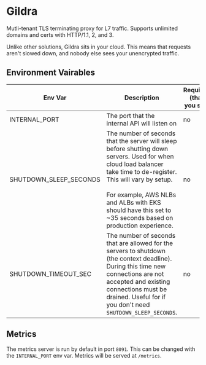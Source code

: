 # Gildra
Mutli-tenant TLS terminating proxy for L7 traffic. Supports unlimited domains and certs with HTTP/1.1, 2, and 3.

Unlike other solutions, Gildra sits in your cloud. This means that requests aren't slowed down, and nobody else sees your unencrypted traffic.

## Environment Vairables

| Env Var                | Description                                                                                                                                                                                                                                                                          | Required (that you set) | Default Value |
|------------------------|--------------------------------------------------------------------------------------------------------------------------------------------------------------------------------------------------------------------------------------------------------------------------------------|-------------------------|---------------|
| INTERNAL_PORT          | The port that the internal API will listen on                                                                                                                                                                                                                                        | no                      | 8091          |
| SHUTDOWN_SLEEP_SECONDS | The number of seconds that the server will sleep before shutting down servers. Used for when cloud load balancer take time to de-register. This will vary by setup.<br/> <br/>For example, AWS NLBs and ALBs with EKS should have this set to ~35 seconds based on production experience. | no                      | 0             |
|        SHUTDOWN_TIMEOUT_SEC                | The number of seconds that are allowed for the servers to shutdown (the context deadline). During this time new connections are not accepted and existing connections must be drained. Useful for if you don't need `SHUTDOWN_SLEEP_SECONDS`.                                        | no                      | 1             |


## Metrics

The metrics server is run by default in port `8091`. This can be changed with the `INTERNAL_PORT` env var. Metrics will be served at `/metrics`.
